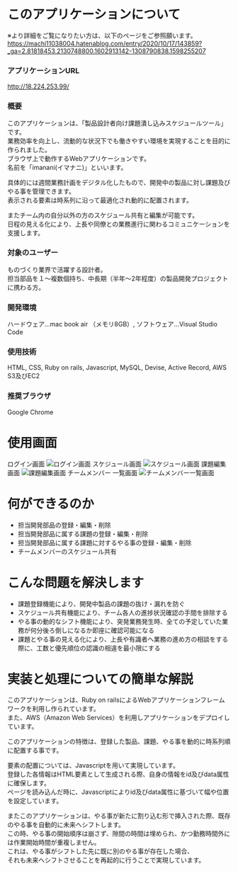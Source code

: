 # このアプリケーションについて
※より詳細をご覧になりたい方は、以下のページをご参照願います。<br>
https://machi11038004.hatenablog.com/entry/2020/10/17/143859?_ga=2.81818453.2130748800.1602913142-1308790838.1598255207
### アプリケーションURL
http://18.224.253.99/

### 概要
このアプリケーションは、「製品設計者向け課題潰し込みスケジュールツール」です。<br>
業務効率を向上し、流動的な状況下でも働きやすい環境を実現することを目的に作られました。<br>
ブラウザ上で動作するWebアプリケーションです。<br>
名前を「imanani(イマナニ)」といいます。<br>

具体的には週間業務計画をデジタル化したもので、開発中の製品に対し課題及びやる事を管理できます。<br>
表示される要素は時系列に沿って最適化され動的に配置されます。<br>

またチーム内の自分以外の方のスケジュール共有と編集が可能です。<br>
日程の見える化により、上長や同僚との業務進行に関わるコミュニケーションを支援します。<br>

### 対象のユーザー
ものづくり業界で活躍する設計者。<br>
担当部品を１〜複数個持ち、中長期（半年〜2年程度）の製品開発プロジェクトに携わる方。<br>

### 開発環境
ハードウェア...mac book air （メモリ8GB）,
ソフトウェア...Visual Studio Code

### 使用技術
HTML, CSS, Ruby on rails, Javascript, MySQL, Devise, Active Record, AWS S3及びEC2

### 推奨ブラウザ
Google Chrome

# 使用画面
ログイン画面
![ログイン画面](https://user-images.githubusercontent.com/70276196/95720153-d0fb4080-0cab-11eb-9c45-2af8cbf7e278.jpg)
スケジュール画面
![スケジュール画面](https://user-images.githubusercontent.com/70276196/95834724-4896a180-0d78-11eb-97c3-eb98f87d0cad.jpg)
課題編集画面
![課題編集画面](https://user-images.githubusercontent.com/70276196/95714340-0bacab00-0ca3-11eb-95c5-e5be87339417.jpg)
チームメンバー 一覧画面
![チームメンバー一覧画面](https://user-images.githubusercontent.com/70276196/95720170-d5bff480-0cab-11eb-8ada-d58c151e1d2c.jpg)

# 何ができるのか
- 担当開発部品の登録・編集・削除
- 担当開発部品に属する課題の登録・編集・削除
- 担当開発部品に属する課題に対するやる事の登録・編集・削除
- チームメンバーのスケジュール共有

# こんな問題を解決します
- 課題登録機能により、開発中製品の課題の抜け・漏れを防ぐ
- スケジュール共有機能により、チーム各人の進捗状況確認の手間を排除する
- やる事の動的なシフト機能により、突発業務発生時、全ての予定していた業務が何分後ろ倒しになるか即座に確認可能になる
- 課題とやる事の見える化により、上長や有識者へ業務の進め方の相談をする際に、工数と優先順位の認識の相違を最小限にする


# 実装と処理についての簡単な解説
このアプリケーションは、Ruby on railsによるWebアプリケーションフレームワークを利用し作られています。<br>
また、AWS（Amazon Web Services）を利用しアプリケーションをデプロイしています。

このアプリケーションの特徴は、登録した製品、課題、やる事を動的に時系列順に配置する事です。

要素の配置については、Javascriptを用いて実現しています。<br>
登録した各情報はHTML要素として生成される際、自身の情報をid及びdata属性に確保します。<br>
ページを読み込んだ時に、Javascriptによりid及びdata属性に基づいて幅や位置を設定しています。<br>

またこのアプリケーションは、やる事が新たに割り込む形で挿入された際、既存のやる事を自動的に未来へシフトします。<br>
この時、やる事の開始順序は崩さず、隙間の時間は埋められ、かつ勤務時間外には作業開始時間が重複しません。<br>
これは、やる事がシフトした先に既に別のやる事が存在した場合、<br>
それも未来へシフトさせることを再起的に行うことで実現しています。
